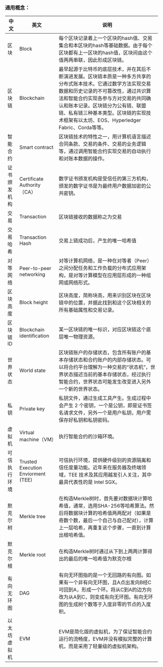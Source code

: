 

### 通用概念：

| 中文                        | 英文          | 说明                   | 
| --------------------------- | -------- | -------------------- | 
| 区块                  | Block      | 每个区块记录着上一个区块的hash值、交易集合和本区块的hash等基础数据。由于每个区块都有上一区块的hash值，区块间由这个值两两串联，因此形成区块链。                  | 
| 区块链                | Blockchain      | 最早起源于比特币的底层技术，并在其后不断演进发展。区块链本质是一种多方共享的分布式账本技术。它通过数学方法实现交易数据和历史记录的不可篡改性，通过共识算法和智能合约实现各参与方对交易的共同确认和账本记录。区块链分为公有链、联盟链、私有链三种基本类型。区块链的实现技术框架有以太坊、EOS、Hyperledger Fabric、Corda等等。 | 
| 智能合约 | Smart contract       | 区块链技术的特性之一，用计算机语言描述合同条款、交易的条件、交易的业务逻辑等，通过调用智能合约实现交易的自动执行和对账本数据的操作。| 
| 证书颁发机构 | Certificate Authority（CA）       | 数字证书颁发机构是受信任的第三方机构，颁发的数字证书是为最终用户数据加密的公共密钥。| 
| 交易 | Transaction      | 区块链接收的数据称之为交易| 
| 交易哈希 | Transaction Hash       | 交易上链成功后，产生的唯一哈希值| 
| 对等网络 | Peer-to-peer networking       | 对等计算机网络，是一种在对等者（Peer）之间分配任务和工作负载的分布式应用架构，是对等计算模型在应用层形成的一种组网或网络形式。| 
| 区块高度 | Block height       | 区块高度，简称块高，用来识别区块在区块链中的位置，并据此找到和这个区块相关的所有基础属性和交易记录。| 
| 区块链 ID | Blockchain identification       | 某一区块链的唯一标识，对应区块链这个底层唯一物理资源。| 
| 世界状态 | World state       | 区块链账户的存储状态，包含所有账户的基本存储状态和合约账户的内部存储状态。可以将合约平台理解为一种交易的“状态机”，世界状态描述当前的基本存储状态，经过执行智能合约，世界状态可能发生改变进入另外一个新的世界状态。| 
| 私钥 | Private key       | 私钥文件，通过生成工具产生。生成过程中会产生 2 个密钥，一个是公钥，即是证书签名请求文件，另外一个是用户私钥，用户需保存好私钥和私钥密码。| 
| 虚拟机 | Virtual machine（VM）       | 执行智能合约的沙箱环境。| 
| 可信执行环境 |  Trusted Execution Enviorment (TEE)         | 可信执行环境，提供硬件级别的资源隔离和信任度量功能。近年来在服务器及终端领域，TEE 技术及其应用越发引人关注，其中最具代表性的是 Intel SGX。| 
| 默克尔树 |  Merkle tree         | 在构造Merkle树时，首先要对数据块计算哈希值，通常，选用SHA-256等哈希算法。然后将数据块计算的哈希值两两配对（如果是奇数个数，最后一个自己与自己配对），计算上一层哈希，再重复这个步骤，一直到计算出根哈希值。 | 
| 默克尔根 |  Merkle root         | 在构造Merkle树时通过从下到上两两计算得出的最后的唯一哈希值为默克尔根| 
| 有向无环图 |  DAG         | 有向无环图指的是一个无回路的有向图。如果有一个非有向无环图，且A点出发向B经C可回到A，形成一个环。将从C到A的边方向改为从A到C，则变成有向无环图。有向无环图的生成树个数等于入度非零的节点的入度积。| 
| 以太坊虚拟机 |  EVM     | EVM是简化版的虚拟机，为了保证智能合约运行的流畅度，EVM并没有模拟完整的计算机，而是采用了轻量级的虚拟机架构。| 